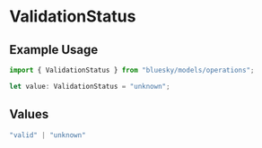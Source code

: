 # ValidationStatus

## Example Usage

```typescript
import { ValidationStatus } from "bluesky/models/operations";

let value: ValidationStatus = "unknown";
```

## Values

```typescript
"valid" | "unknown"
```